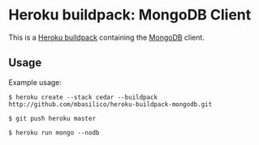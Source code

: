 Heroku buildpack: MongoDB Client
=======================

This is a [Heroku buildpack](http://devcenter.heroku.com/articles/buildpacks) containing the [MongoDB](http://www.mongodb.org/) client.

Usage
-----

Example usage:

    $ heroku create --stack cedar --buildpack http://github.com/mbasilico/heroku-buildpack-mongodb.git

    $ git push heroku master

    $ heroku run mongo --nodb
